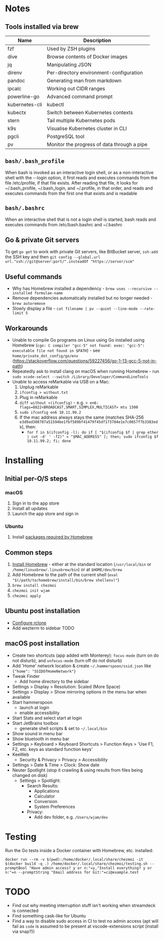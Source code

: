 # Notes

## Tools installed via brew

| Name           | Description                                 |
|----------------|---------------------------------------------|
| fzf            | Used by ZSH plugins                         |
| dive           | Browse contents of Docker images            |
| jq             | Manipulating JSON                           |
| direnv         | Per-directory environment-configuration     |
| pandoc         | Generating man from markdown                |
| ipcalc         | Working out CIDR ranges                     |
| powerline-go   | Advanced command prompt                     |
| kubernetes-cli | kubectl                                     |
| kubectx        | Switch between Kubernetes contexts          |
| stern          | Tail multiple Kubernetes pods               |
| k9s            | Visualise Kubernetes cluster in CLI         |
| pgcli          | PostgreSQL tool                             |
| pv             | Monitor the progress of data through a pipe |

## `bash/.bash_profile`
When bash is invoked as an interactive login shell, or as a non-interactive shell with the --login option,
it first reads and executes commands from the file /etc/profile, if that file exists.
After reading that file, it looks for ~/.bash_profile, ~/.bash_login, and ~/.profile, in that order,
and reads and executes commands from the first one that exists and is readable

## `bash/.bashrc`
When an interactive shell that is not a login shell is started, bash reads and executes commands from /etc/bash.bashrc and ~/.bashrc

## Go & private Git servers
To get `go get` to work with private Git servers, like BitBucket server, `ssh-add` the SSH key and then
`git config --global.url url."ssh://git@server:port/".insteadOf "https://server/scm"`

## Useful commands
* Why has Homebrew installed a dependency - `brew uses --recursive --installed formulae-name`
* Remove dependencies automatically installed but no longer needed - `brew autoremove`
* Slowly display a file - `cat filename | pv --quiet --line-mode --rate-limit 5`

## Workarounds
* Unable to compile Go programs on Linux using Go installed using Homebrew (`cgo: C compiler "gcc-5" not found: exec: "gcc-5": executable file not found in $PATH`) - see `home/private_dot_config/go/env` (https://stackoverflow.com/questions/59227456/go-1-13-gcc-5-not-in-path)
* Repeatedly ask to install clang on macOS when running Homebrew - run `sudo xcode-select --switch /Library/Developer/CommandLineTools`
* Unable to access reMarkable via USB on a Mac:
  1. Unplug reMarkable
  2. `ifconfig > without.txt`
  3. Plug in reMarkable
  4. `diff without <(ifconfig)` - e.g. `> en6: flags=8822<BROADCAST,SMART,SIMPLEX,MULTICAST> mtu 1500`
  5. `sudo ifconfig en6 10.11.99.2`
  6. If the mac address always stays the same (matches SHA-256 `e3d9ad308787a51594be1fbf589bf41479f45df173784e1e7c0657f7b3383edb`), then:
     * `for f in $(ifconfig -l); do if [ "$(ifconfig $f | grep ether | cut -d' ' -f2)" = "$MAC_ADDRESS" ]; then; sudo ifconfig $f 10.11.99.2; fi; done`

# Installing

## Initial per-O/S steps
### macOS
1. Sign in to the app store
2. Install all updates
3. Launch the app store and sign in

### Ubuntu
1. Install [packages required by Homebrew](https://docs.brew.sh/Homebrew-on-Linux#requirements)

## Common steps
1. [Install Homebrew](https://brew.sh/) - either at the standard location (`/usr/local/bin` or `/home/linuxbrew/.linuxbrew/bin`)
   or at `$HOME/dev/brew`
2. Add Homebrew to the path of the current shell (`eval "$(/path/to/homebrew/install/bin/brew shellenv)"`)
3. `brew install chezmoi`
4. `chezmoi init wjam`
5. `chezmoi apply`

## Ubuntu post installation
* [Configure rclone](https://rclone.org/googlephotos/)
* Add wezterm to sidebar
TODO

## macOS post installation
* Create two shortcuts (app added with Monterey): `focus-mode` (turn on do not disturb), and `unfocus-mode` (turn off do not disturb)
* Add 'Home' network location & create `~/.hammerspoon/ssid.json` like `{"home": "SSIDOfHomeNetwork"}`
* Tweak Finder
  * Add home directory to the sidebar
* Settings > Display > Resolution: Scaled (More Space)
* Settings > Display > Show mirroring options in the menu bar when available
* Start hammerspoon
  * launch at login
  * enable accessibility
* Start Stats and select start at login
* Start JetBrains toolbox
  * generate shell scripts & set to `~/.local/bin`
* Show sound in menu bar
* Show bluetooth in menu bar
* Settings > Keyboard > Keyboard Shortcuts > Function Keys > 'Use F1, F2, etc. keys as standard function keys'
* KeeWeb
  * Security & Privacy > Privacy > Accessibility
* Settings > Date & Time > Clock: Show date
* Neuter Spotlight (stop it crawling & using results from files being changed on disk)
  * Settings > Spotlight:
    * Search Results:
      * Applications
      * Calculator
      * Conversion
      * System Preferences
    * Privacy:
      * Add dev folder, e.g. `/Users/wjam/dev`

# Testing
Run the Go tests inside a Docker container with Homebrew, etc. installed:
```shell
docker run --rm -v $(pwd):/home/docker/.local/share/chezmoi -it $(docker build -q .) /home/docker/.local/share/chezmoi/testing.sh --promptBool "Have admin access? y or n:"=y,"Install everything? y or n:"=n --promptString "Email address for Git:"=ci@example.test
```

# TODO
* Find out why meeting interruption stuff isn't working when streamdeck is connected
* Find something cask-like for Ubuntu
* Find a way to disable sudo access in CI to test no admin access (apt will fail as `code` is assumed to be present at vscode-extensions script (install via snap?))
